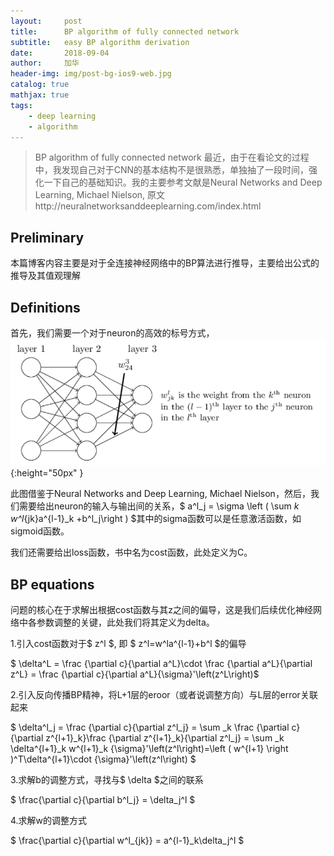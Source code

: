 ```yaml
---
layout:     post
title:      BP algorithm of fully connected network
subtitle:   easy BP algorithm derivation
date:       2018-09-04
author:     加华
header-img: img/post-bg-ios9-web.jpg
catalog: true
mathjax: true
tags:
    - deep learning
    - algorithm
---
```


>BP algorithm of fully connected  network 最近，由于在看论文的过程中，我发现自己对于CNN的基本结构不是很熟悉，单独抽了一段时间，强化一下自己的基础知识。我的主要参考文献是Neural Networks and Deep Learning, Michael Nielson, 原文http://neuralnetworksanddeeplearning.com/index.html

## Preliminary
本篇博客内容主要是对于全连接神经网络中的BP算法进行推导，主要给出公式的推导及其值观理解

## Definitions
首先，我们需要一个对于neuron的高效的标号方式，
![](/img/neuron_denotion.png){:height="50px" }

此图借鉴于Neural Networks and Deep Learning, Michael Nielson，然后，我们需要给出neuron的输入与输出间的关系，$ a^l_j = \sigma \left ( \sum _k w^l_{jk}a^{l-1}_k +b^l_j\right ) $其中的sigma函数可以是任意激活函数，如sigmoid函数。

我们还需要给出loss函数，书中名为cost函数，此处定义为C。

## BP equations
问题的核心在于求解出根据cost函数与其z之间的偏导，这是我们后续优化神经网络中各参数调整的关键，此处我们将其定义为delta。

1.引入cost函数对于$ z^l $, 即 $ z^l=w^la^{l-1}+b^l $的偏导

$ \delta^L = \frac {\partial c}{\partial a^L}\cdot \frac {\partial a^L}{\partial z^L} = \frac {\partial c}{\partial a^L}{\sigma}'\left(z^L\right)$

2.引入反向传播BP精神，将L+1层的eroor（或者说调整方向）与L层的error关联起来

$ \delta^l_j = \frac {\partial c}{\partial z^l_j} = \sum _k \frac {\partial c}{\partial z^{l+1}_k}\frac {\partial z^{l+1}_k}{\partial z^l_j} = \sum _k \delta^{l+1}_k w^{l+1}_k {\sigma}'\left(z^l\right)=\left ( w^{l+1} \right )^T\delta^{l+1}\cdot  {\sigma}'\left(z^l\right) $

3.求解b的调整方式，寻找与$ \delta $之间的联系

$ \frac{\partial c}{\partial b^l_j} = \delta_j^l $

4.求解w的调整方式

$ \frac{\partial c}{\partial w^l_{jk}} = a^{l-1}_k\delta_j^l $





